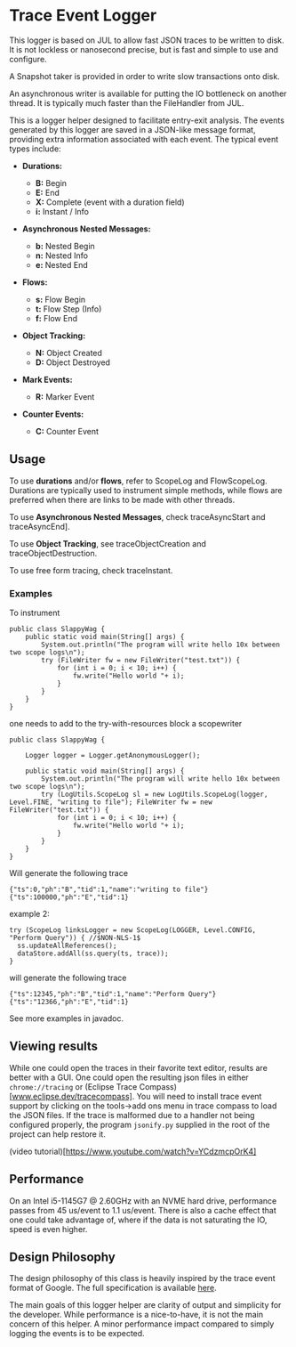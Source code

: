 # Trace Event Logger

This logger is based on JUL to allow fast JSON traces to be written to disk. It is not lockless or nanosecond precise, but is fast and simple to use and configure.

A Snapshot taker is provided in order to write slow transactions onto disk.

An asynchronous writer is available for putting the IO bottleneck on another thread. It is typically much faster than the FileHandler from JUL.

This is a logger helper designed to facilitate entry-exit analysis. The events generated by this logger are saved in a JSON-like message format, providing extra information associated with each event. The typical event types include:

- **Durations:**
  - **B:** Begin
  - **E:** End
  - **X:** Complete (event with a duration field)
  - **i:** Instant / Info

- **Asynchronous Nested Messages:**
  - **b:** Nested Begin
  - **n:** Nested Info
  - **e:** Nested End

- **Flows:**
  - **s:** Flow Begin
  - **t:** Flow Step (Info)
  - **f:** Flow End

- **Object Tracking:**
  - **N:** Object Created
  - **D:** Object Destroyed

- **Mark Events:**
  - **R:** Marker Event

- **Counter Events:**
  - **C:** Counter Event

## Usage

To use **durations** and/or **flows**, refer to ScopeLog and FlowScopeLog. Durations are typically used to instrument simple methods, while flows are preferred when there are links to be made with other threads.

To use **Asynchronous Nested Messages**, check traceAsyncStart and traceAsyncEnd].

To use **Object Tracking**, see traceObjectCreation and traceObjectDestruction.

To use free form tracing, check traceInstant.

### Examples


To instrument

	public class SlappyWag {
		public static void main(String[] args) {
			System.out.println("The program will write hello 10x between two scope logs\n");
			try (FileWriter fw = new FileWriter("test.txt")) {
				for (int i = 0; i < 10; i++) {
					fw.write("Hello world "+ i);
				}
			}
		}
	}

one needs to add to the try-with-resources block a scopewriter

	public class SlappyWag {
		
		Logger logger = Logger.getAnonymousLogger();
		
		public static void main(String[] args) {
			System.out.println("The program will write hello 10x between two scope logs\n");
			try (LogUtils.ScopeLog sl = new LogUtils.ScopeLog(logger, Level.FINE, "writing to file"); FileWriter fw = new FileWriter("test.txt")) {
				for (int i = 0; i < 10; i++) {
					fw.write("Hello world "+ i);
				}
			}
		}
	}

Will generate the following trace

    {"ts":0,"ph":"B","tid":1,"name":"writing to file"}
    {"ts":100000,"ph":"E","tid":1}


example 2:

	try (ScopeLog linksLogger = new ScopeLog(LOGGER, Level.CONFIG, "Perform Query")) { //$NON-NLS-1$
      ss.updateAllReferences();
      dataStore.addAll(ss.query(ts, trace));
	}

will generate the following trace
	
    {"ts":12345,"ph":"B","tid":1,"name":"Perform Query"}
    {"ts":"12366,"ph":"E","tid":1}

See more examples in javadoc.

## Viewing results

While one could open the traces in their favorite text editor, results are better with a GUI. One could open the resulting json files in either `chrome://tracing` or (Eclipse Trace Compass)[www.eclipse.dev/tracecompass]. You will need to install trace event support by clicking on the tools->add ons menu in trace compass to load the JSON files. If the trace is malformed due to a handler not being configured properly, the program `jsonify.py` supplied in the root of the project can help restore it. 

(video tutorial)[https://www.youtube.com/watch?v=YCdzmcpOrK4]

## Performance

On an Intel i5-1145G7 @ 2.60GHz with an NVME hard drive, performance passes from 45 us/event to 1.1 us/event. There is also a cache effect that one could take advantage of, where if the data is not saturating the IO, speed is even higher.

## Design Philosophy

The design philosophy of this class is heavily inspired by the trace event format of Google. The full specification is available [here](https://docs.google.com/document/d/1CvAClvFfyA5R-PhYUmn5OOQtYMH4h6I0nSsKchNAySU/edit?pli=1#).

The main goals of this logger helper are clarity of output and simplicity for the developer. While performance is a nice-to-have, it is not the main concern of this helper. A minor performance impact compared to simply logging the events is to be expected.


